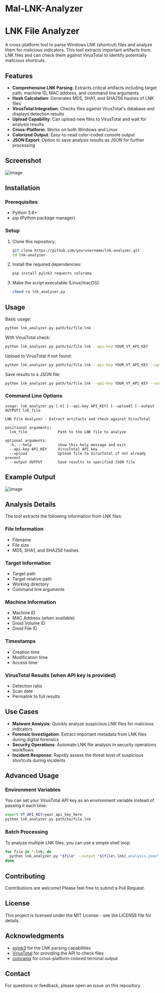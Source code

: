 # Mal-LNK-Analyzer
# LNK File Analyzer

A cross-platform tool to parse Windows LNK (shortcut) files and analyze them for malicious indicators. This tool extracts important artifacts from LNK files and can check them against VirusTotal to identify potentially malicious shortcuts.


## Features

- **Comprehensive LNK Parsing**: Extracts critical artifacts including target path, machine ID, MAC address, and command line arguments
- **Hash Calculation**: Generates MD5, SHA1, and SHA256 hashes of LNK files
- **VirusTotal Integration**: Checks files against VirusTotal's database and displays detection results
- **Upload Capability**: Can upload new files to VirusTotal and wait for analysis results
- **Cross-Platform**: Works on both Windows and Linux
- **Colorized Output**: Easy-to-read color-coded console output
- **JSON Export**: Option to save analysis results as JSON for further processing

## Screenshot

![image](https://github.com/user-attachments/assets/088ecd17-f590-45a1-a40e-93bd3880ce7b)


## Installation

### Prerequisites

- Python 3.6+
- pip (Python package manager)

### Setup

1. Clone this repository:
   ```bash
   git clone https://github.com/yourusername/lnk-analyzer.git
   cd lnk-analyzer
   ```

2. Install the required dependencies:
   ```bash
   pip install pylnk3 requests colorama
   ```

3. Make the script executable (Linux/macOS):
   ```bash
   chmod +x lnk_analyzer.py
   ```

## Usage

Basic usage:
```bash
python lnk_analyzer.py path/to/file.lnk
```

With VirusTotal check:
```bash
python lnk_analyzer.py path/to/file.lnk --api-key YOUR_VT_API_KEY
```

Upload to VirusTotal if not found:
```bash
python lnk_analyzer.py path/to/file.lnk --api-key YOUR_VT_API_KEY --upload
```

Save results to a JSON file:
```bash
python lnk_analyzer.py path/to/file.lnk --api-key YOUR_VT_API_KEY --output results.json
```

### Command Line Options

```
usage: lnk_analyzer.py [-h] [--api-key API_KEY] [--upload] [--output OUTPUT] lnk_file

LNK File Analyzer - Extract artifacts and check against VirusTotal

positional arguments:
  lnk_file              Path to the LNK file to analyze

optional arguments:
  -h, --help            show this help message and exit
  --api-key API_KEY     VirusTotal API key
  --upload              Upload file to VirusTotal if not already present
  --output OUTPUT       Save results to specified JSON file
```

## Example Output


![image](https://github.com/user-attachments/assets/b14eb19e-8e76-419d-b4df-c4d188e766a9)



## Analysis Details

The tool extracts the following information from LNK files:

### File Information
- Filename
- File size
- MD5, SHA1, and SHA256 hashes

### Target Information
- Target path
- Target relative path
- Working directory
- Command line arguments

### Machine Information
- Machine ID
- MAC Address (when available)
- Droid Volume ID
- Droid File ID

### Timestamps
- Creation time
- Modification time
- Access time

### VirusTotal Results (when API key is provided)
- Detection ratio
- Scan date
- Permalink to full results

## Use Cases

- **Malware Analysis**: Quickly analyze suspicious LNK files for malicious indicators
- **Forensic Investigation**: Extract important metadata from LNK files during digital forensics
- **Security Operations**: Automate LNK file analysis in security operations workflows
- **Incident Response**: Rapidly assess the threat level of suspicious shortcuts during incidents

## Advanced Usage

### Environment Variables

You can set your VirusTotal API key as an environment variable instead of passing it each time:

```bash
export VT_API_KEY=your_api_key_here
python lnk_analyzer.py path/to/file.lnk
```

### Batch Processing

To analyze multiple LNK files, you can use a simple shell loop:

```bash
for file in *.lnk; do
  python lnk_analyzer.py "$file" --output "${file%.lnk}_analysis.json"
done
```

## Contributing

Contributions are welcome! Please feel free to submit a Pull Request.

## License

This project is licensed under the MIT License - see the LICENSE file for details.

## Acknowledgments

- [pylnk3](https://github.com/strayge/pylnk) for the LNK parsing capabilities
- [VirusTotal](https://www.virustotal.com/) for providing the API to check files
- [colorama](https://github.com/tartley/colorama) for cross-platform colored terminal output

## Contact

For questions or feedback, please open an issue on this repository.
